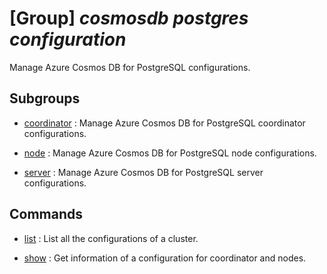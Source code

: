 # [Group] _cosmosdb postgres configuration_

Manage Azure Cosmos DB for PostgreSQL configurations.

## Subgroups

- [coordinator](/Commands/cosmosdb/postgres/configuration/coordinator/readme.md)
: Manage Azure Cosmos DB for PostgreSQL coordinator configurations.

- [node](/Commands/cosmosdb/postgres/configuration/node/readme.md)
: Manage Azure Cosmos DB for PostgreSQL node configurations.

- [server](/Commands/cosmosdb/postgres/configuration/server/readme.md)
: Manage Azure Cosmos DB for PostgreSQL server configurations.

## Commands

- [list](/Commands/cosmosdb/postgres/configuration/_list.md)
: List all the configurations of a cluster.

- [show](/Commands/cosmosdb/postgres/configuration/_show.md)
: Get information of a configuration for coordinator and nodes.
